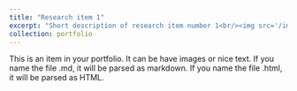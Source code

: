 ```yaml
---
title: "Research item 1"
excerpt: "Short description of research item number 1<br/><img src='/images/500x300.png'>"   
collection: portfolio
---
```


This is an item in your portfolio. It can be have images or nice text. If you name the file .md, it will be parsed as markdown. If you name the file .html, it will be parsed as HTML. 
